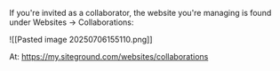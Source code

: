 If you're invited as a collaborator, the website you're managing is found under 
Websites -> Collaborations:

![[Pasted image 20250706155110.png]]

At: https://my.siteground.com/websites/collaborations